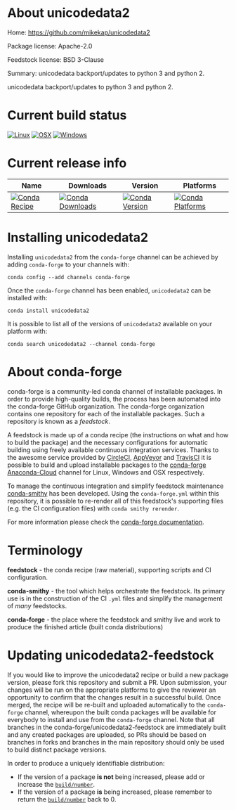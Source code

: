 About unicodedata2
==================

Home: https://github.com/mikekap/unicodedata2

Package license: Apache-2.0

Feedstock license: BSD 3-Clause

Summary: unicodedata backport/updates to python 3 and python 2.

unicodedata backport/updates to python 3 and python 2.

Current build status
====================

[![Linux](https://img.shields.io/circleci/project/github/conda-forge/unicodedata2-feedstock/master.svg?label=Linux)](https://circleci.com/gh/conda-forge/unicodedata2-feedstock)
[![OSX](https://img.shields.io/travis/conda-forge/unicodedata2-feedstock/master.svg?label=macOS)](https://travis-ci.org/conda-forge/unicodedata2-feedstock)
[![Windows](https://img.shields.io/appveyor/ci/conda-forge/unicodedata2-feedstock/master.svg?label=Windows)](https://ci.appveyor.com/project/conda-forge/unicodedata2-feedstock/branch/master)

Current release info
====================

| Name | Downloads | Version | Platforms |
| --- | --- | --- | --- |
| [![Conda Recipe](https://img.shields.io/badge/recipe-unicodedata2-green.svg)](https://anaconda.org/conda-forge/unicodedata2) | [![Conda Downloads](https://img.shields.io/conda/dn/conda-forge/unicodedata2.svg)](https://anaconda.org/conda-forge/unicodedata2) | [![Conda Version](https://img.shields.io/conda/vn/conda-forge/unicodedata2.svg)](https://anaconda.org/conda-forge/unicodedata2) | [![Conda Platforms](https://img.shields.io/conda/pn/conda-forge/unicodedata2.svg)](https://anaconda.org/conda-forge/unicodedata2) |

Installing unicodedata2
=======================

Installing `unicodedata2` from the `conda-forge` channel can be achieved by adding `conda-forge` to your channels with:

```
conda config --add channels conda-forge
```

Once the `conda-forge` channel has been enabled, `unicodedata2` can be installed with:

```
conda install unicodedata2
```

It is possible to list all of the versions of `unicodedata2` available on your platform with:

```
conda search unicodedata2 --channel conda-forge
```


About conda-forge
=================

conda-forge is a community-led conda channel of installable packages.
In order to provide high-quality builds, the process has been automated into the
conda-forge GitHub organization. The conda-forge organization contains one repository
for each of the installable packages. Such a repository is known as a *feedstock*.

A feedstock is made up of a conda recipe (the instructions on what and how to build
the package) and the necessary configurations for automatic building using freely
available continuous integration services. Thanks to the awesome service provided by
[CircleCI](https://circleci.com/), [AppVeyor](http://www.appveyor.com/)
and [TravisCI](https://travis-ci.org/) it is possible to build and upload installable
packages to the [conda-forge](https://anaconda.org/conda-forge)
[Anaconda-Cloud](http://docs.anaconda.org/) channel for Linux, Windows and OSX respectively.

To manage the continuous integration and simplify feedstock maintenance
[conda-smithy](http://github.com/conda-forge/conda-smithy) has been developed.
Using the ``conda-forge.yml`` within this repository, it is possible to re-render all of
this feedstock's supporting files (e.g. the CI configuration files) with ``conda smithy rerender``.

For more information please check the [conda-forge documentation](https://conda-forge.org/docs/).

Terminology
===========

**feedstock** - the conda recipe (raw material), supporting scripts and CI configuration.

**conda-smithy** - the tool which helps orchestrate the feedstock.
                   Its primary use is in the construction of the CI ``.yml`` files
                   and simplify the management of *many* feedstocks.

**conda-forge** - the place where the feedstock and smithy live and work to
                  produce the finished article (built conda distributions)


Updating unicodedata2-feedstock
===============================

If you would like to improve the unicodedata2 recipe or build a new
package version, please fork this repository and submit a PR. Upon submission,
your changes will be run on the appropriate platforms to give the reviewer an
opportunity to confirm that the changes result in a successful build. Once
merged, the recipe will be re-built and uploaded automatically to the
`conda-forge` channel, whereupon the built conda packages will be available for
everybody to install and use from the `conda-forge` channel.
Note that all branches in the conda-forge/unicodedata2-feedstock are
immediately built and any created packages are uploaded, so PRs should be based
on branches in forks and branches in the main repository should only be used to
build distinct package versions.

In order to produce a uniquely identifiable distribution:
 * If the version of a package **is not** being increased, please add or increase
   the [``build/number``](http://conda.pydata.org/docs/building/meta-yaml.html#build-number-and-string).
 * If the version of a package **is** being increased, please remember to return
   the [``build/number``](http://conda.pydata.org/docs/building/meta-yaml.html#build-number-and-string)
   back to 0.